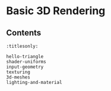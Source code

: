 Basic 3D Rendering
==================

Contents
--------

```{toctree}
:titlesonly:

hello-triangle
shader-uniforms
input-geometry
texturing
3d-meshes
lighting-and-material
```
